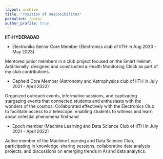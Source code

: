```yaml
---
layout: archive
title: "Position of Resposibilites"
permalink: /pors/
author_profile: true
---
```


**IIT-HYDERABAD**
* Electronika Senior Core Member (Electronics club of IITH in Aug 2020 - May 2023)

Mentored junior members in a club project focused on the Smart Helmet. Additionally, designed and constructed a Health
Monitoring Clock as part of my club contributions.

* Cepheid Core Member (Astronomy and Astrophysics club of IITH in July 2021 - April 2022)

Organized outreach events, informative sessions, and captivating stargazing events that connected students and enthusiasts
with the wonders of the cosmos. Collaborated effectively with the Electronics Club to facilitate access to a telescope, enabling
students to witness and learn about celestial phenomena firsthand
* Epoch member (Machine Learning and Data Science Club of IITH in July 2021 - April 2022)

Active member of the Machine Learning and Data Science Club, participating in knowledge-sharing sessions, collaborative data
analysis projects, and discussions on emerging trends in AI and data analytics.
